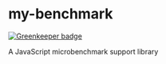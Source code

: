 # my-benchmark

[![Greenkeeper badge](https://badges.greenkeeper.io/hax/my-benchmark.svg)](https://greenkeeper.io/)

A JavaScript microbenchmark support library
